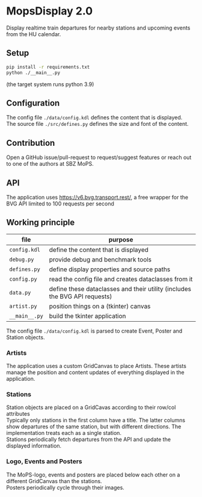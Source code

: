 # MopsDisplay 2.0
Display realtime train departures for nearby stations and upcoming events from the HU calendar.

## Setup
```bash
pip install -r requirements.txt
python ./__main__.py
```
(the target system runs python 3.9)

## Configuration
The config file `./data/config.kdl` defines the content that is displayed.<br>
The source file `./src/defines.py` defines the size and font of the content.

## Contribution
Open a GitHub issue/pull-request to request/suggest features or reach out to one of the authors at SBZ MoPS.

## API
The application uses https://v6.bvg.transport.rest/, a free wrapper for the BVG API limited to 100 requests per second

## Working principle
| file | purpose |
| ---- | ------- |
| `config.kdl` | define the content that is displayed |
| `debug.py` | provide debug and benchmark tools |
| `defines.py` | define display properties and source paths |
| `config.py` | read the config file and creates dataclasses from it |
| `data.py` | define these dataclasses and their utility (includes the BVG API requests) |
| `artist.py` | position things on a (tkinter) canvas |
| `__main__.py` | build the tkinter application |

The config file `./data/config.kdl` is parsed to create Event, Poster and Station objects.

### Artists
The application uses a custom GridCanvas to place Artists. These artists manage the position and content updates of everything displayed in the application.

### Stations
Station objects are placed on a GridCavas according to their row/col attributes<br>
Typically only stations in the first column have a title. The latter columns show departures of the same station, but with different directions. The implementation treats each as a single station.<br>
Stations periodically fetch departures from the API and update the displayed information.

### Logo, Events and Posters
The MoPS-logo, events and posters are placed below each other on a different GridCanvas than the stations.<br>
Posters periodically cycle through their images.
